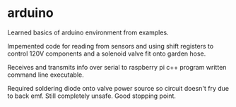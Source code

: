 # arduino

Learned basics of arduino environment from examples.

Impemented code for reading from sensors and using shift registers to control 120V components and a solenoid valve fit onto garden hose.

Receives and transmits info over serial to raspberry pi c++ program written command line executable.

Required soldering diode onto valve power source so circuit doesn't fry due to back emf. Still completely unsafe. Good stopping point.
